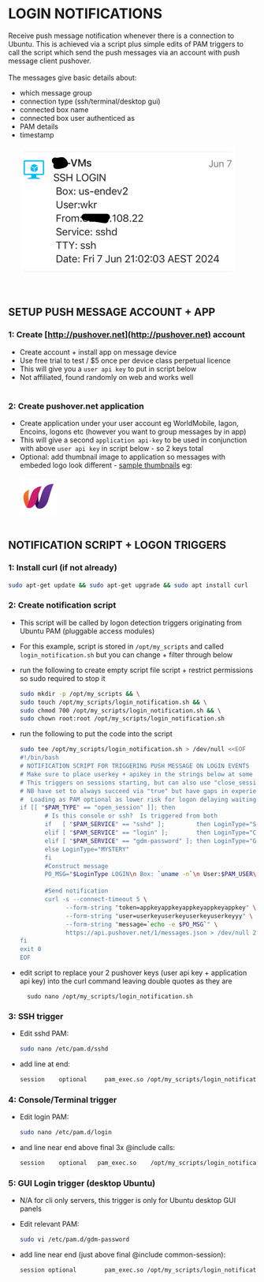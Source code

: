 # LOGIN NOTIFICATIONS<br>
Receive push message notification whenever there is a connection to Ubuntu.  This is achieved via a script plus simple edits of PAM triggers to call the script which send the push messages via an account with push message client pushover.<br><br>
The messages give basic details about:<br>
* which message group
* connection type (ssh/terminal/desktop gui)
* connected box name
* connected box user authenticed as
* PAM details
* timestamp<br><br>
![example](./assets/ssh_logon_notification_example.png) <br><br><br>
## SETUP PUSH MESSAGE ACCOUNT + APP
### 1:  Create [http://pushover.net](http://pushover.net) account<br>
* Create account + install app on message device<br>
* Use free trial to test / $5 once per device class perpetual licence<br>
* This will give you a `user api key` to put in script below<br>
* Not affiliated, found randomly on web and works well<br><br>
### 2:  Create pushover.net application<br>
* Create application under your user account eg WorldMobile, Iagon, Encoins, logons etc (however you want to group messages by in app)
* This will give a second `application api-key` to be used in conjunction with above `user api key` in script below - so 2 keys total<br>
* Optional: add thumbnail image to application so messages with embeded logo look different - [sample thumbnails](assets/) eg:<br><br>
![wm](./assets/world-mobile-logo.png) <br><br>
## NOTIFICATION SCRIPT + LOGON TRIGGERS
### 1: Install curl (if not already)
```bash
sudo apt-get update && sudo apt-get upgrade && sudo apt install curl
```
### 2:  Create notification script<br>
* This script will be called by logon detection triggers originating from Ubuntu PAM (pluggable access modules)<br>
* For this example, script is stored in `/opt/my_scripts` and called `login_notification.sh` but you can change + filter through below<br>
* run the following to create empty script file script + restrict permissions so sudo required to stop it

    ```bash
    sudo mkdir -p /opt/my_scripts && \
    sudo touch /opt/my_scripts/login_notification.sh && \
    sudo chmod 700 /opt/my_scripts/login_notification.sh && \
    sudo chown root:root /opt/my_scripts/login_notification.sh
    ```

* run the following to put the code into the script 

   ```bash
   sudo tee /opt/my_scripts/login_notification.sh > /dev/null <<EOF
   #!/bin/bash
   # NOTIFICATION SCRIPT FOR TRIGGERING PUSH MESSAGE ON LOGIN EVENTS
   # Make sure to place userkey + apikey in the strings below at some point
   # This triggers on sessions starting, but can also use "close_session" for disconnections.
   # NB have set to always succeed via "true" but have gaps in experience here with this vs PAM required or optional
   #  Loading as PAM optional as lower risk for logon delaying waiting for script, also user curl timeout for this reason
   if [[ "$PAM_TYPE" == "open_session" ]]; then
   		  # Is this console or ssh?  Is triggered from both
   		  if   [ "$PAM_SERVICE" == "sshd" ];         then LoginType="SSH"
   		  elif [ "$PAM_SERVICE" == "login" ];        then LoginType="CONSOLE"
   		  elif [ "$PAM_SERVICE" == "gdm-password" ]; then LoginType="GUI"
   		  else LoginType="MYSTERY"
   		  fi
   		  #Construct message
   		  PO_MSG="$LoginType LOGIN\n Box: `uname -n`\n User:$PAM_USER\n From:$PAM_RHOST\n Service: $PAM_SERVICE\n TTY: $PAM_TTY\n Date: `date`"
   
   		  #Send notification
   		  curl -s --connect-timeout 5 \
   				--form-string "token=appkeyappkeyappkeyappkeyappkey" \
   				--form-string "user=userkeyuserkeyuserkeyuserkeyyy" \
   				--form-string "message=`echo -e $PO_MSG`" \
   				https://api.pushover.net/1/messages.json > /dev/null 2>&1 || true
   fi
   exit 0
   EOF
   ```

* edit script to replace your 2 pushover keys (user api key + application api key) into the curl command leaving double quotes as they are

        sudo nano /opt/my_scripts/login_notification.sh
### 3:  SSH trigger<br>
* Edit sshd PAM:

   ```bash
   sudo nano /etc/pam.d/sshd
   ```

* add line at end:

   ```bash
   session    optional     pam_exec.so /opt/my_scripts/login_notification.sh
   ```

### 4:  Console/Terminal trigger<br>
* Edit login PAM:

   ```bash
   sudo nano /etc/pam.d/login
   ```

* and line near end above final 3x @include calls:

   ```bash
   session    optional   pam_exec.so    /opt/my_scripts/login_notification.sh
   ```

### 5:  GUI Login trigger (desktop Ubuntu)<br>
* N/A for cli only servers, this trigger is only for Ubuntu desktop GUI panels
* Edit relevant PAM:

   ```bash
   sudo vi /etc/pam.d/gdm-password
   ```
* add line near end (just above final @include common-session):

   ```bash
   session optional        pam_exec.so /opt/my_scripts/login_notification.sh
   ```
